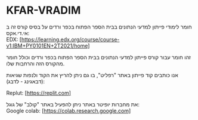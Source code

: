 # KFAR-VRADIM

חומר לימודי פייתון למדעי הנתונים בבית הספר הפתוח בכפר ורדים על בסיס קורס זה ב אי.די.אקס:<br>
EDX: [https://learning.edx.org/course/course-v1:IBM+PY0101EN+2T2021/home]<p>
זהו חומר עבור קורס פייתון למדעי הנתונים בבית הספר הפתוח בכפר ורדים וכולל חומר מהקורס הזה והרחבות שלו.<p>
אנו כותבים קוד פייתון באתר "רפליט", בו גם ניתן להריץ את הקוד ולנפות שגיאות (דבאגינג - לדבג):<br>

Replut: [https://replit.com]<p>
את מחברות יופיטר באתר ניתן להפעיל באתר "קולב" של גוגל:<br>
Google colab: [https://colab.research.google.com]<p>

